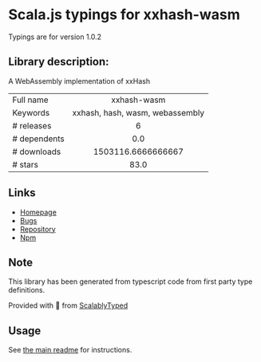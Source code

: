 
# Scala.js typings for xxhash-wasm

Typings are for version 1.0.2

## Library description:
A WebAssembly implementation of xxHash

|                    |                 |
| ------------------ | :-------------: |
| Full name          | xxhash-wasm |
| Keywords           | xxhash, hash, wasm, webassembly |
| # releases         | 6 |
| # dependents       | 0.0 |
| # downloads        | 1503116.6666666667 |
| # stars            | 83.0 |

## Links
- [Homepage](https://github.com/jungomi/xxhash-wasm#readme)
- [Bugs](https://github.com/jungomi/xxhash-wasm/issues)
- [Repository](https://github.com/jungomi/xxhash-wasm)
- [Npm](https://www.npmjs.com/package/xxhash-wasm)
    


## Note
This library has been generated from typescript code from first party type definitions.

Provided with :purple_heart: from [ScalablyTyped](https://github.com/oyvindberg/ScalablyTyped)

## Usage
See [the main readme](../../readme.md) for instructions.


